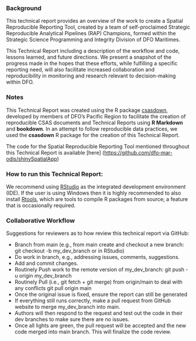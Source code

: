 ### Background

This technical report provides an overview of the work to create a Spatial Reproducible Reporting Tool, created by a team of self-proclaimed Strategic Reproducible Analytical Pipelines (RAP) Champions, formed within the Strategic Science Programming and Integrity Division of DFO Maritimes. 

This Technical Report including a description of the workflow and code, lessons learned, and future directions. We present a snapshot of the progress made in the hopes that these efforts, while fulfilling a specific reporting need, will also facilitate increased collaboration and reproducibility in monitoring and research relevant to decision-making within DFO.


### Notes
This Technical Report was created using the R package [csasdown](https://github.com/pbs-assess/csasdown),  developed by members of DFO’s Pacific Region to facilitate the creation of reproducible CSAS documents and Technical Reports using **R Markdown** and **bookdown**. In an attempt to follow reproducible data practices, we used the **csasdown** R package for the creation of this Technical Report.

The code for the Spatial Reproducible Reporting Tool mentioned throughout this Technical Report is available [here] (https://github.com/dfo-mar-odis/shinySpatialApp)

### How to run this Technical Report:
We recommend using [RStudio](https://rstudio.com) as the integrated development environment (IDE). If the user is using Windows then it is highly recommended to also install [Rtools](https://cran.r-project.org/bin/windows/Rtools/), which are tools to compile R packages from source; a feature that is occasionally required.




### Collaborative Workflow 
Suggestions for reviewers as to how review this technical report via GitHub:

* Branch from main (e.g., from main create and checkout a new branch: git checkout -b my_dev_branch or in RStudio)
* Do work in branch, e.g., addressing issues, comments, suggestions.
* Add and commit changes.
* Routinely Push work to the remote version of my_dev_branch: git push -u origin my_dev_branch
* Routinely Pull (i.e., git fetch + git merge) from origin/main to deal with any conflicts git pull origin main
* Once the original issue is fixed, ensure the report can still be generated 
* If everything still runs correctly, make a pull request from GitHub website to merge my_dev_branch into main.
* Authors will then respond to the request and test out the code in their dev branches to make sure there are no issues.
* Once all lights are green, the pull request will be accepted and the new code merged into main branch. This will finalize the code review.
